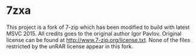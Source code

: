 # 7zxa

This project is a fork of 7-zip which has been modified to build with latest MSVC 2015. All credits goes to the original author Igor Pavlov. Original license can be found at http://www.7-zip.org/license.txt. None of the files restricted by the unRAR license appear in this fork.
